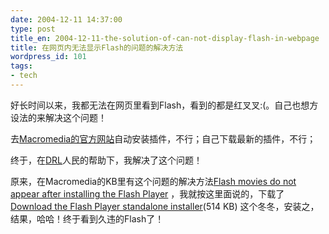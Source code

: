 ```yaml
---
date: 2004-12-11 14:37:00
type: post
title_en: 2004-12-11-the-solution-of-can-not-display-flash-in-webpage
title: 在网页内无法显示Flash的问题的解决方法
wordpress_id: 101
tags:
- tech
---
```


好长时间以来，我都无法在网页里看到Flash，看到的都是红叉叉:(。自己也想方设法的来解决这个问题！

去[Macromedia的官方网站](http://www.macromedia.com/cn)自动安装插件，不行；自己下载最新的插件，不行；

终于，在[DRL](http://bbs.dream4ever.org/)人民的帮助下，我解决了这个问题！

原来，在Macromedia的KB里有这个问题的解决方法[Flash movies do not appear after installing the Flash Player](http://www.macromedia.com/cfusion/knowledgebase/index.cfm?id=tn_19091) ，我就按这里面说的，下载了[Download the Flash Player standalone installer](http://www.cnblogs.com/support/flash/ts/documents/killbitblock/flashplayer7_ax.exe)(514 KB) 这个冬冬，安装之，结果，哈哈！终于看到久违的Flash了！
